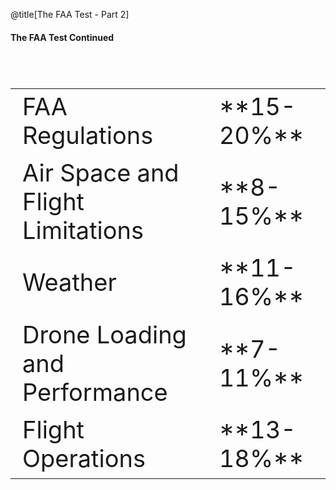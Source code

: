 <div class="slide-bg-style-left"></div><div class="slide-bg-style-right"></div>

@title[The FAA Test - Part 2]

#### <span class="orange">The FAA Test Continued</span>
<br>
<table style="font-size:38px;">
  <tr>
    <td>FAA Regulations</td>
    <td>**15-20%**</td>
  </tr>
  <tr class="fragment">
    <td>Air Space and Flight Limitations</td>
    <td>**8-15%**</td>
  </tr>
  <tr class="fragment">
    <td>Weather</td>
    <td>**11-16%**</td>
  </tr>
  <tr class="fragment">
    <td>Drone Loading and Performance</td>
    <td>**7-11%**</td>
  </tr>
  <tr class="fragment">
    <td>Flight Operations</td>
    <td>**13-18%**</td>
  </tr>
</table>

